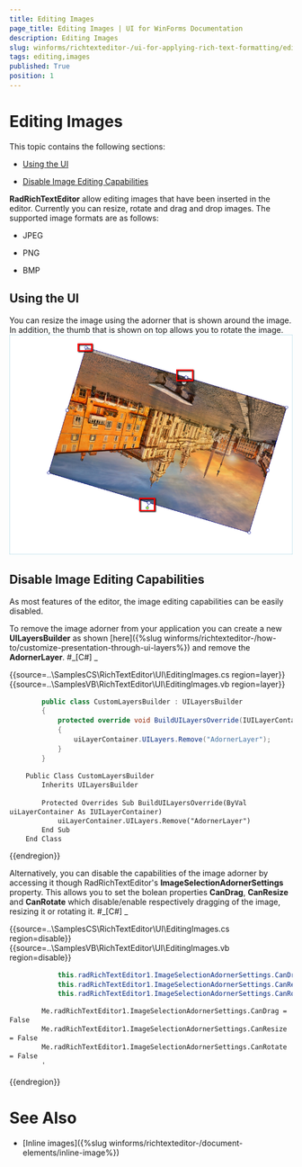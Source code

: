 ```yaml
---
title: Editing Images
page_title: Editing Images | UI for WinForms Documentation
description: Editing Images
slug: winforms/richtexteditor-/ui-for-applying-rich-text-formatting/editing-images
tags: editing,images
published: True
position: 1
---
```


# Editing Images



This topic contains the following sections:

* [Using the UI](#using-the-ui)

* [Disable Image Editing Capabilities](#disable-image-editing-capabilities)

__RadRichTextEditor__ allow editing images that have been inserted in the editor. Currently you can resize, rotate and drag and drop images.
          The supported image formats are as follows:
      

* JPEG

* PNG

* BMP

## Using the UI

You can resize the image using the adorner that is shown around the image. In addition, the thumb that is shown on
          top allows you to rotate the image.
        ![richtexteditor-ui-for-applying-rich-text-formatting-ribbon-ui-editing-images 001](images/richtexteditor-ui-for-applying-rich-text-formatting-ribbon-ui-editing-images001.png)

## Disable Image Editing Capabilities

As most features of the editor, the image editing capabilities can be easily disabled.

To remove the image adorner from your application you can create a new __UILayersBuilder__ as shown
          [here]({%slug winforms/richtexteditor-/how-to/customize-presentation-through-ui-layers%}) and remove the __AdornerLayer__.
        #_[C#] _

	



{{source=..\SamplesCS\RichTextEditor\UI\EditingImages.cs region=layer}} 
{{source=..\SamplesVB\RichTextEditor\UI\EditingImages.vb region=layer}} 

````C#
        public class CustomLayersBuilder : UILayersBuilder
        {
            protected override void BuildUILayersOverride(IUILayerContainer uiLayerContainer)
            {
                uiLayerContainer.UILayers.Remove("AdornerLayer");
            }
        }
````
````VB.NET
    Public Class CustomLayersBuilder
        Inherits UILayersBuilder

        Protected Overrides Sub BuildUILayersOverride(ByVal uiLayerContainer As IUILayerContainer)
            uiLayerContainer.UILayers.Remove("AdornerLayer")
        End Sub
    End Class
````

{{endregion}} 




Alternatively, you can disable the capabilities of the image adorner by accessing it though RadRichTextEditor's
          __ImageSelectionAdornerSettings__ property. This allows you to set the bolean properties __CanDrag__,
          __CanResize__ and __CanRotate__ which disable/enable respectively dragging of the
          image, resizing it or rotating it.
        #_[C#] _

	



{{source=..\SamplesCS\RichTextEditor\UI\EditingImages.cs region=disable}} 
{{source=..\SamplesVB\RichTextEditor\UI\EditingImages.vb region=disable}} 

````C#
            this.radRichTextEditor1.ImageSelectionAdornerSettings.CanDrag = false;
            this.radRichTextEditor1.ImageSelectionAdornerSettings.CanResize = false;
            this.radRichTextEditor1.ImageSelectionAdornerSettings.CanRotate = false;
````
````VB.NET
        Me.radRichTextEditor1.ImageSelectionAdornerSettings.CanDrag = False
        Me.radRichTextEditor1.ImageSelectionAdornerSettings.CanResize = False
        Me.radRichTextEditor1.ImageSelectionAdornerSettings.CanRotate = False
        '
````

{{endregion}} 




# See Also

 * [Inline images]({%slug winforms/richtexteditor-/document-elements/inline-image%})
